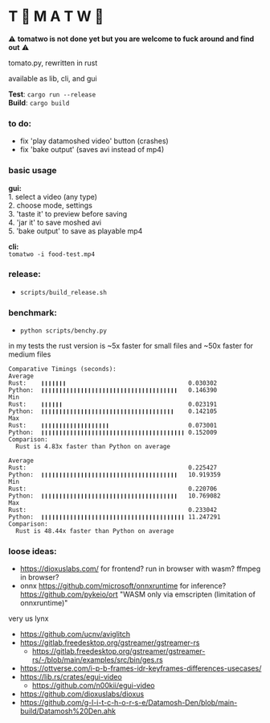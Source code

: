 # T 🍅 M A T W 🍅

⚠ **tomatwo is not done yet but you are welcome to fuck around and find out** ⚠

tomato.py, rewritten in rust

available as lib, cli, and gui

**Test**: `cargo run --release`\
**Build**: `cargo build`

### to do:
- fix 'play datamoshed video' button (crashes)
- fix 'bake output' (saves avi instead of mp4)

### basic usage

**gui:**\
1\. select a video (any type)\
2. choose mode, settings\
3. 'taste it' to preview before saving\
4. 'jar it' to save moshed avi\
5. 'bake output' to save as playable mp4

**cli:**\
`tomatwo -i food-test.mp4`


### release:
- `scripts/build_release.sh`

### benchmark:
- `python scripts/benchy.py`

in my tests the rust version is ~5x faster for small files and ~50x faster for medium files

```
Comparative Timings (seconds):
Average
Rust:    ❙❙❙❙❙❙❙                                  0.030302
Python:  ❙❙❙❙❙❙❙❙❙❙❙❙❙❙❙❙❙❙❙❙❙❙❙❙❙❙❙❙❙❙❙❙❙❙❙❙❙❙   0.146390
Min
Rust:    ❙❙❙❙❙❙                                   0.023191
Python:  ❙❙❙❙❙❙❙❙❙❙❙❙❙❙❙❙❙❙❙❙❙❙❙❙❙❙❙❙❙❙❙❙❙❙❙❙❙    0.142105
Max
Rust:    ❙❙❙❙❙❙❙❙❙❙❙❙❙❙❙❙❙❙❙                      0.073001
Python:  ❙❙❙❙❙❙❙❙❙❙❙❙❙❙❙❙❙❙❙❙❙❙❙❙❙❙❙❙❙❙❙❙❙❙❙❙❙❙❙❙ 0.152009
Comparison:
  Rust is 4.83x faster than Python on average
```

```
Average
Rust:                                             0.225427
Python:  ❙❙❙❙❙❙❙❙❙❙❙❙❙❙❙❙❙❙❙❙❙❙❙❙❙❙❙❙❙❙❙❙❙❙❙❙❙❙   10.919359
Min
Rust:                                             0.220706
Python:  ❙❙❙❙❙❙❙❙❙❙❙❙❙❙❙❙❙❙❙❙❙❙❙❙❙❙❙❙❙❙❙❙❙❙❙❙❙❙   10.769082
Max
Rust:                                             0.233042
Python:  ❙❙❙❙❙❙❙❙❙❙❙❙❙❙❙❙❙❙❙❙❙❙❙❙❙❙❙❙❙❙❙❙❙❙❙❙❙❙❙❙ 11.247291
Comparison:
  Rust is 48.44x faster than Python on average
```

### loose ideas:
- https://dioxuslabs.com/ for frontend?
    run in browser with wasm? ffmpeg in browser?
- onnx https://github.com/microsoft/onnxruntime for inference?
    https://github.com/pykeio/ort
    "WASM only via emscripten (limitation of onnxruntime)"
    


very us lynx
- https://github.com/ucnv/aviglitch
- https://gitlab.freedesktop.org/gstreamer/gstreamer-rs
    - https://gitlab.freedesktop.org/gstreamer/gstreamer-rs/-/blob/main/examples/src/bin/ges.rs
- https://ottverse.com/i-p-b-frames-idr-keyframes-differences-usecases/
- https://lib.rs/crates/egui-video
    - https://github.com/n00kii/egui-video
- https://github.com/dioxuslabs/dioxus
- https://github.com/g-l-i-t-c-h-o-r-s-e/Datamosh-Den/blob/main-build/Datamosh%20Den.ahk